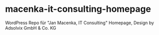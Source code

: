 # macenka-it-consulting-homepage
WordPress Repo für "Jan Macenka, IT Consulting" Homepage, Design by Adsolvix GmbH &amp; Co. KG
